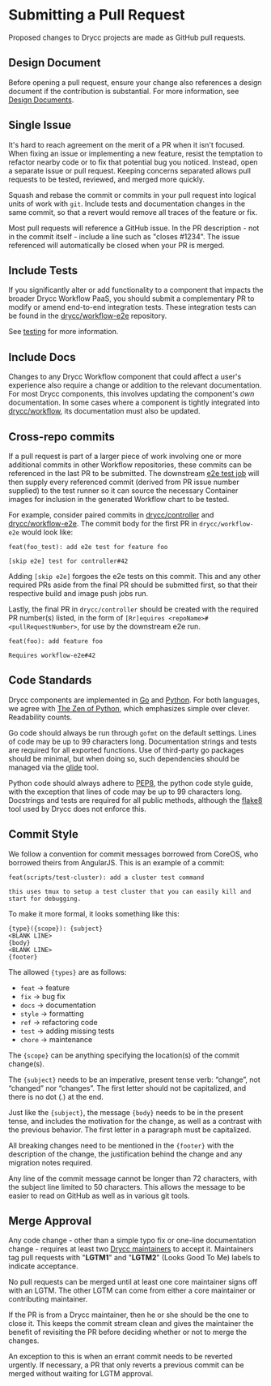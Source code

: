 # Submitting a Pull Request

Proposed changes to Drycc projects are made as GitHub pull requests.

## Design Document

Before opening a pull request, ensure your change also references a design document if the contribution is substantial. For more information, see [Design Documents](design-documents.md).

## Single Issue

It's hard to reach agreement on the merit of a PR when it isn't focused. When fixing an issue or implementing a new feature, resist the temptation to refactor nearby code or to fix that potential bug you noticed. Instead, open a separate issue or pull request. Keeping concerns separated allows pull requests to be tested, reviewed, and merged more quickly.

Squash and rebase the commit or commits in your pull request into logical units of work with `git`. Include tests and documentation changes in the same commit, so that a revert would remove all traces of the feature or fix.

Most pull requests will reference a GitHub issue. In the PR description - not in the commit itself - include a line such as "closes #1234". The issue referenced will automatically be closed when your PR is merged.


## Include Tests

If you significantly alter or add functionality to a component that impacts the broader Drycc Workflow PaaS, you should submit a complementary PR to modify or amend end-to-end integration tests.  These integration tests can be found in the [drycc/workflow-e2e][workflow-e2e] repository.

See [testing](testing.md) for more information.


## Include Docs

Changes to any Drycc Workflow component that could affect a user's experience also require a change or addition to the relevant documentation. For most Drycc components, this involves updating the component's _own_ documentation. In some cases where a component is tightly integrated into [drycc/workflow][workflow], its documentation must also be updated.

## Cross-repo commits

If a pull request is part of a larger piece of work involving one or more additional commits in other Workflow repositories, these commits can be referenced in the last PR to be submitted.  The downstream [e2e test job](https://ci.drycc.info/job/workflow-e2e-pr/) will then supply every referenced commit (derived from PR issue number supplied) to the test runner so it can source the necessary Container images for inclusion in the generated Workflow chart to be tested.

For example, consider paired commits in [drycc/controller](https://github.com/drycc/controller) and [drycc/workflow-e2e](https://github.com/drycc/workflow-e2e).  The commit body for the first PR in `drycc/workflow-e2e` would look like:

```
feat(foo_test): add e2e test for feature foo

[skip e2e] test for controller#42
```
Adding `[skip e2e]` forgoes the e2e tests on this commit. This and any other required PRs aside from the final PR should be submitted first, so that their respective build and image push jobs run.

Lastly, the final PR in `drycc/controller` should be created with the required PR number(s) listed, in the form of `[Rr]equires <repoName>#<pullRequestNumber>`, for use by the downstream e2e run.

```
feat(foo): add feature foo

Requires workflow-e2e#42
```

## Code Standards

Drycc components are implemented in [Go][] and [Python][]. For both languages, we agree with [The Zen of Python][zen], which emphasizes simple over clever. Readability counts.

Go code should always be run through `gofmt` on the default settings. Lines of code may be up to 99 characters long. Documentation strings and tests are required for all exported functions. Use of third-party go packages should be minimal, but when doing so, such dependencies should be managed via the [glide][] tool.

Python code should always adhere to [PEP8][], the python code style guide, with the exception that lines of code may be up to 99 characters long. Docstrings and tests are required for all public methods, although the [flake8][] tool used by Drycc does not enforce this.

## Commit Style

We follow a convention for commit messages borrowed from CoreOS, who borrowed theirs
from AngularJS. This is an example of a commit:

```
feat(scripts/test-cluster): add a cluster test command

this uses tmux to setup a test cluster that you can easily kill and
start for debugging.
```

To make it more formal, it looks something like this:

```
{type}({scope}): {subject}
<BLANK LINE>
{body}
<BLANK LINE>
{footer}
```

The allowed `{types}` are as follows:

* `feat` -> feature
* `fix` -> bug fix
* `docs` -> documentation
* `style` -> formatting
* `ref` -> refactoring code
* `test` -> adding missing tests
* `chore` -> maintenance

The `{scope}` can be anything specifying the location(s) of the commit change(s).

The `{subject}` needs to be an imperative, present tense verb: “change”, not “changed” nor
“changes”. The first letter should not be capitalized, and there is no dot (.) at the end.

Just like the `{subject}`, the message `{body}` needs to be in the present tense, and includes
the motivation for the change, as well as a contrast with the previous behavior. The first
letter in a paragraph must be capitalized.

All breaking changes need to be mentioned in the `{footer}` with the description of the
change, the justification behind the change and any migration notes required.

Any line of the commit message cannot be longer than 72 characters, with the subject line
limited to 50 characters. This allows the message to be easier to read on GitHub as well
as in various git tools.

## Merge Approval

Any code change - other than a simple typo fix or one-line documentation change - requires at least two [Drycc maintainers][maintainers] to accept it.  Maintainers tag pull requests with "**LGTM1**" and "**LGTM2**" (Looks Good To Me) labels to indicate acceptance.

No pull requests can be merged until at least one core maintainer signs off with an LGTM. The other LGTM can come from either a core maintainer or contributing maintainer.

If the PR is from a Drycc maintainer, then he or she should be the one to close it. This keeps the commit stream clean and gives the maintainer the benefit of revisiting the PR before deciding whether or not to merge the changes.

An exception to this is when an errant commit needs to be reverted urgently. If necessary, a PR that only reverts a previous commit can be merged without waiting for LGTM approval.

[go]: http://golang.org/
[glide]: https://github.com/Masterminds/glide
[flake8]: https://pypi.python.org/pypi/flake8/
[maintainers]: maintainers.md
[pep8]: http://www.python.org/dev/peps/pep-0008/
[python]: http://www.python.org/
[zen]: http://www.python.org/dev/peps/pep-0020/
[workflow]: https://github.com/drycc/workflow
[workflow-e2e]: https://github.com/drycc/workflow-e2e
